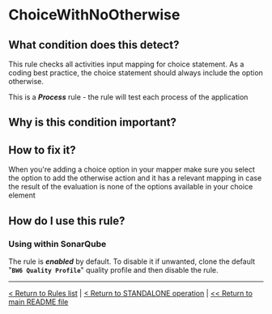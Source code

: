# ChoiceWithNoOtherwise

## What condition does this detect?

This rule checks all activities input mapping for choice statement. As a coding best practice, the choice statement should always include the option otherwise.

This is a ***Process*** rule - the rule will test each process of the application

## Why is this condition important?



## How to fix it?

When you're adding a choice option in your mapper make sure you select the option to add the otherwise action and it has a relevant mapping in case the result of the evaluation is none of the options available in your choice element

## How do I use this rule?

### Using within SonarQube

The rule is **_enabled_** by default. To disable it if unwanted, clone the default "**`BW6 Quality Profile`**" quality profile and then disable the rule.

---
[< Return to Rules list](./RULES.md) | [< Return to STANDALONE operation](../STANDALONE.md) | [<< Return to main README file](../../README.md)

